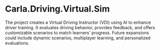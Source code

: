 # Carla.Driving.Virtual.Sim
The project creates a Virtual Driving Instructor (VDI) using AI to enhance driver training. It evaluates driving behavior, provides feedback, and offers customizable scenarios to match learners' progress. Future expansions could include dynamic scenarios, multiplayer learning, and personalized evaluations.
